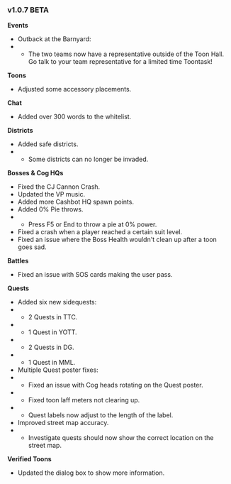 ### v1.0.7 BETA
**Events**
- Outback at the Barnyard:
- - The two teams now have a representative outside of the Toon Hall. Go talk to your team representative for a limited time Toontask!

**Toons**
- Adjusted some accessory placements.

**Chat**
- Added over 300 words to the whitelist.

**Districts**
- Added safe districts.
- - Some districts can no longer be invaded.

**Bosses & Cog HQs**
- Fixed the CJ Cannon Crash.
- Updated the VP music.
- Added more Cashbot HQ spawn points.
- Added 0% Pie throws.
- - Press F5 or End to throw a pie at 0% power.
- Fixed a crash when a player reached a certain suit level.
- Fixed an issue where the Boss Health wouldn't clean up after a toon goes sad.

**Battles**
- Fixed an issue with SOS cards making the user pass.

**Quests**
- Added six new sidequests:
- - 2 Quests in TTC.
- - 1 Quest in YOTT.
- - 2 Quests in DG.
- - 1 Quest in MML.
- Multiple Quest poster fixes:
- - Fixed an issue with Cog heads rotating on the Quest poster.
- - Fixed toon laff meters not clearing up.
- - Quest labels now adjust to the length of the label.
- Improved street map accuracy.
- - Investigate quests should now show the correct location on the street map.

**Verified Toons**
- Updated the dialog box to show more information.
